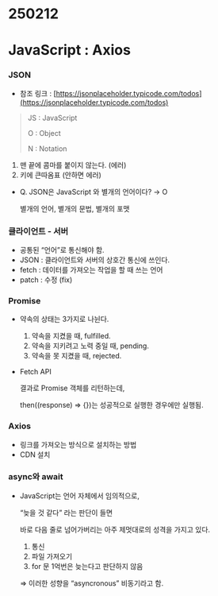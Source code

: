 # 250212

# JavaScript : Axios

### JSON

- 참조 링크 : [https://jsonplaceholder.typicode.com/todos](https://jsonplaceholder.typicode.com/todos)

> JS : JavaScript
> 
> 
> O : Object
> 
> N : Notation
> 
1. 맨 끝에 콤마를 붙이지 않는다. (에러)
2. 키에 큰따옴표 (안하면 에러)
- Q. JSON은 JavaScript 와 별개의 언어이다? → O
    
    별개의 언어, 별개의 문법, 별개의 포맷
    

### 클라이언트 - 서버

- 공통된 “언어”로 통신해야 함.
- JSON : 클라이언트와 서버의 상호간 통신에 쓰인다.
- fetch : 데이터를 가져오는 작업을 할 때 쓰는 언어
- patch : 수정 (fix)

### Promise

- 약속의 상태는 3가지로 나뉜다.
    1. 약속을 지켰을 때, fulfilled.
    2. 약속을 지키려고 노력 중일 때, pending.
    3. 약속을 못 지켰을 때, rejected.
- Fetch API
    
    결과로 Promise 객체를 리턴하는데,
    
    then((response) ⇒ {})는 성공적으로 실행한 경우에만 실행됨.
    

### Axios

- 링크를 가져오는 방식으로 설치하는 방법
- CDN  설치

### async와 await

- JavaScript는 언어 자체에서 임의적으로,
    
    “늦을 것 같다” 라는 판단이 들면
    
    바로 다음 줄로 넘어가버리는 아주 제멋대로의 성격을 가지고 있다.
    
    1. 통신
    2. 파일 가져오기
    3. for 문 1억번은 늦는다고 판단하지 않음
    
    ⇒ 이러한 성향을 “asyncronous” 비동기라고 함.